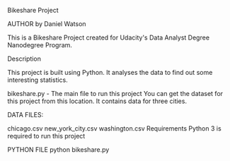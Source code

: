 Bikeshare Project

AUTHOR
by Daniel Watson

This is a Bikeshare Project created for Udacity's Data Analyst Degree Nanodegree Program.

Description

This project is built using Python. It analyses the data to find out some interesting statistics.

bikeshare.py - The main file to run this project You can get the dataset for this project from this location. It contains data for three cities.

DATA FILES:

chicago.csv new_york_city.csv washington.csv Requirements Python 3 is required to run this project

PYTHON FILE python bikeshare.py


